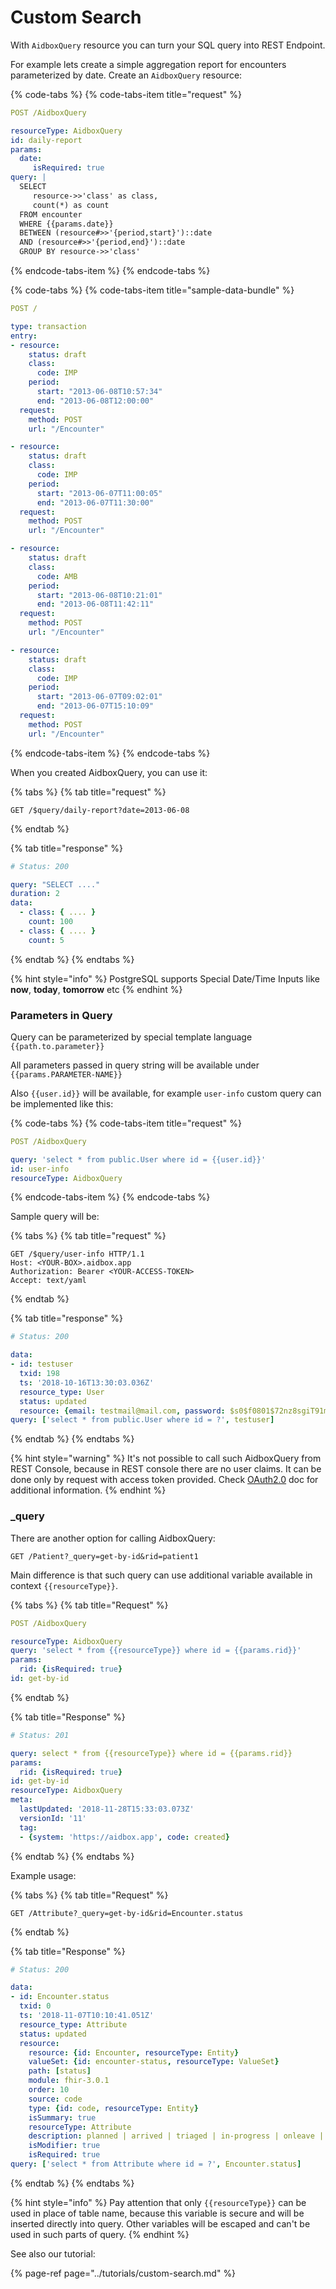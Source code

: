 # Custom Search

With `AidboxQuery` resource you can turn your SQL query into REST Endpoint.

For example lets create a simple aggregation report for encounters parameterized by date. Create an `AidboxQuery` resource:

{% code-tabs %}
{% code-tabs-item title="request" %}
```yaml
POST /AidboxQuery

resourceType: AidboxQuery
id: daily-report
params:
  date:
     isRequired: true
query: |
  SELECT 
     resource->>'class' as class, 
     count(*) as count
  FROM encounter 
  WHERE {{params.date}}
  BETWEEN (resource#>>'{period,start}')::date 
  AND (resource#>>'{period,end}')::date
  GROUP BY resource->>'class'
```
{% endcode-tabs-item %}
{% endcode-tabs %}

{% code-tabs %}
{% code-tabs-item title="sample-data-bundle" %}
```yaml
POST /

type: transaction
entry:
- resource:
    status: draft
    class: 
      code: IMP
    period:
      start: "2013-06-08T10:57:34"
      end: "2013-06-08T12:00:00"
  request:
    method: POST
    url: "/Encounter"

- resource:
    status: draft
    class: 
      code: IMP
    period:
      start: "2013-06-07T11:00:05"
      end: "2013-06-07T11:30:00"
  request:
    method: POST
    url: "/Encounter"

- resource:
    status: draft
    class: 
      code: AMB
    period:
      start: "2013-06-08T10:21:01"
      end: "2013-06-08T11:42:11"
  request:
    method: POST
    url: "/Encounter"

- resource:
    status: draft
    class: 
      code: IMP
    period:
      start: "2013-06-07T09:02:01"
      end: "2013-06-07T15:10:09"
  request:
    method: POST
    url: "/Encounter"
```
{% endcode-tabs-item %}
{% endcode-tabs %}

When you created AidboxQuery, you can use it:

{% tabs %}
{% tab title="request" %}
```
GET /$query/daily-report?date=2013-06-08
```
{% endtab %}

{% tab title="response" %}
```yaml
# Status: 200

query: "SELECT ...."
duration: 2
data:
  - class: { .... }
    count: 100
  - class: { .... }
    count: 5
```
{% endtab %}
{% endtabs %}

{% hint style="info" %}
PostgreSQL supports Special Date/Time Inputs like **now**, **today**, **tomorrow** etc
{% endhint %}

### Parameters in Query

Query can be parameterized by special template language `{{path.to.parameter}}`

All parameters passed in query string will be available under `{{params.PARAMETER-NAME}}`

Also `{{user.id}}` will be available, for example `user-info` custom query can be implemented like this:

{% code-tabs %}
{% code-tabs-item title="request" %}
```yaml
POST /AidboxQuery

query: 'select * from public.User where id = {{user.id}}'
id: user-info
resourceType: AidboxQuery
```
{% endcode-tabs-item %}
{% endcode-tabs %}

Sample query will be:

{% tabs %}
{% tab title="request" %}
```http
GET /$query/user-info HTTP/1.1
Host: <YOUR-BOX>.aidbox.app
Authorization: Bearer <YOUR-ACCESS-TOKEN>
Accept: text/yaml
```
{% endtab %}

{% tab title="response" %}
```yaml
# Status: 200

data:
- id: testuser
  txid: 198
  ts: '2018-10-16T13:30:03.036Z'
  resource_type: User
  status: updated
  resource: {email: testmail@mail.com, password: $s0$f0801$72nz8sgiT91maOn8zzOppA==$PtBarKD+2TafNX+k7sBeejnvfl+N5o2VhAGA7y+JIRA=}
query: ['select * from public.User where id = ?', testuser]

```
{% endtab %}
{% endtabs %}

{% hint style="warning" %}
It's not possible to call such AidboxQuery from REST Console, because in REST console there are no user claims. It can be done only by request with access token provided. Check [OAuth2.0](../security/oauth-2.0/) doc for additional information.
{% endhint %}

### \_query

There are another option for calling AidboxQuery:

```
GET /Patient?_query=get-by-id&rid=patient1
```

Main difference is that such query can use additional variable available in context `{{resourceType}}`.

{% tabs %}
{% tab title="Request" %}
```yaml
POST /AidboxQuery

resourceType: AidboxQuery
query: 'select * from {{resourceType}} where id = {{params.rid}}'
params:
  rid: {isRequired: true}
id: get-by-id
```
{% endtab %}

{% tab title="Response" %}
```yaml
# Status: 201

query: select * from {{resourceType}} where id = {{params.rid}}
params:
  rid: {isRequired: true}
id: get-by-id
resourceType: AidboxQuery
meta:
  lastUpdated: '2018-11-28T15:33:03.073Z'
  versionId: '11'
  tag:
  - {system: 'https://aidbox.app', code: created}
```
{% endtab %}
{% endtabs %}

Example usage:

{% tabs %}
{% tab title="Request" %}
```text
GET /Attribute?_query=get-by-id&rid=Encounter.status
```
{% endtab %}

{% tab title="Response" %}
```yaml
# Status: 200

data:
- id: Encounter.status
  txid: 0
  ts: '2018-11-07T10:10:41.051Z'
  resource_type: Attribute
  status: updated
  resource:
    resource: {id: Encounter, resourceType: Entity}
    valueSet: {id: encounter-status, resourceType: ValueSet}
    path: [status]
    module: fhir-3.0.1
    order: 10
    source: code
    type: {id: code, resourceType: Entity}
    isSummary: true
    resourceType: Attribute
    description: planned | arrived | triaged | in-progress | onleave | finished | cancelled +
    isModifier: true
    isRequired: true
query: ['select * from Attribute where id = ?', Encounter.status]
```
{% endtab %}
{% endtabs %}

{% hint style="info" %}
Pay attention that only `{{resourceType}}` can be used in place of table name, because this variable is secure and will be inserted directly into query. Other variables will be escaped and can't be used in such parts of query.
{% endhint %}

See also our tutorial:

{% page-ref page="../tutorials/custom-search.md" %}

